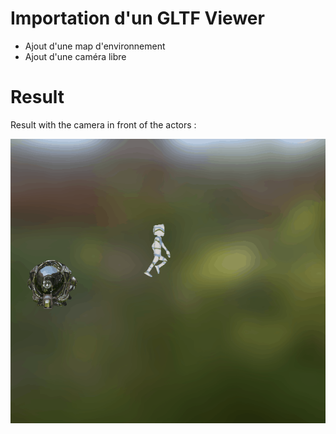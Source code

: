 # Importation d'un GLTF Viewer

* Ajout d'une map d'environnement
* Ajout d'une caméra libre

# Result

Result with the camera in front of the actors :

![](DemoGLTF.gif)
